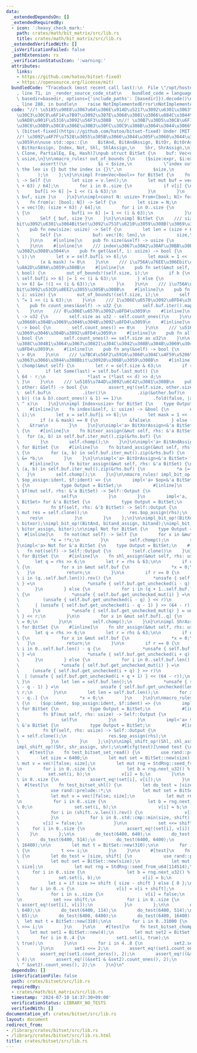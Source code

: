 ```yaml
---
data:
  _extendedDependsOn: []
  _extendedRequiredBy:
  - icon: ':heavy_check_mark:'
    path: crates/math/bit_matrix/src/lib.rs
    title: crates/math/bit_matrix/src/lib.rs
  _extendedVerifiedWith: []
  _isVerificationFailed: false
  _pathExtension: rs
  _verificationStatusIcon: ':warning:'
  attributes:
    links:
    - https://github.com/hatoo/bitset-fixed)
    - https://opensource.org/license/mit)
  bundledCode: "Traceback (most recent call last):\n  File \"/opt/hostedtoolcache/Python/3.10.14/x64/lib/python3.10/site-packages/onlinejudge_verify/documentation/build.py\"\
    , line 71, in _render_source_code_stat\n    bundled_code = language.bundle(stat.path,\
    \ basedir=basedir, options={'include_paths': [basedir]}).decode()\n  File \"/opt/hostedtoolcache/Python/3.10.14/x64/lib/python3.10/site-packages/onlinejudge_verify/languages/rust.py\"\
    , line 288, in bundle\n    raise NotImplementedError\nNotImplementedError\n"
  code: "//! \u5185\u90E8\u3067u64\u306E\u914D\u5217\u3092\u6301\u3063\u3066\u30D3\
    \u30C3\u30C8\u6F14\u7B97\u3092\u307E\u3068\u3081\u3066\u884C\u3044\u300164\u500D\
    \u9AD8\u901F\u5316\u3092\u56F3\u308B  \n//! \u30B7\u30D5\u30C8\u6F14\u7B97\u3084\
    \u30C6\u30B9\u30C8\u306E\u30B3\u30FC\u30C9\u306B\u3064\u3044\u3066\u306F\n//!\
    \ [bitset-fixed](https://github.com/hatoo/bitset-fixed) Under [MIT License](https://opensource.org/license/mit)\n\
    //! \u3092\u4F7F\u7528\u3055\u305B\u3066\u3044\u305F\u3060\u3044\u3066\u3044\u307E\
    \u3059\n\nuse std::ops::{\n    BitAnd, BitAndAssign, BitOr, BitOrAssign, BitXor,\
    \ BitXorAssign, Index, Not, Shl, ShlAssign,\n    Shr, ShrAssign,\n};\n\n#[derive(Debug,\
    \ Clone, PartialEq, Eq, Hash)]\npub struct BitSet {\n    buf: Vec<u64>,\n    size:\
    \ usize,\n}\n\nmacro_rules! out_of_bounds {\n    ($size:expr, $i:expr) => {\n\
    \        assert!(\n            $i < $size,\n            \"index out of bounds:\
    \ the len is {} but the index is {}\",\n            $size,\n            $i\n \
    \       );\n    };\n}\n\nimpl From<Vec<bool>> for BitSet {\n    fn from(v: Vec<bool>)\
    \ -> Self {\n        let size = v.len();\n        let mut buf = vec![0; (size\
    \ + 63) / 64];\n        for i in 0..size {\n            if v[i] {\n          \
    \      buf[i >> 6] |= 1 << (i & 63);\n            }\n        }\n        Self {\
    \ buf, size }\n    }\n}\n\nimpl<const N: usize> From<[bool; N]> for BitSet {\n\
    \    fn from(v: [bool; N]) -> Self {\n        let size = N;\n        let mut buf\
    \ = vec![0; (size + 63) / 64];\n        for i in 0..size {\n            if v[i]\
    \ {\n                buf[i >> 6] |= 1 << (i & 63);\n            }\n        }\n\
    \        Self { buf, size }\n    }\n}\n\nimpl BitSet {\n    /// size\u500B\u306E\
    bit\u3092\u6301\u3064BitSet\u3092\u751F\u6210\u3059\u308B(\u3069\u308C\u3082unset)\n\
    \    pub fn new(size: usize) -> Self {\n        let len = (size + 63) / 64;\n\
    \        Self {\n            buf: vec![0; len],\n            size,\n        }\n\
    \    }\n\n    #[inline]\n    pub fn size(&self) -> usize {\n        self.size\n\
    \    }\n\n    #[inline]\n    /// index\u3067\u30A2\u30AF\u30BB\u30B9\u3057\u3066\
    \u3082\u3088\u3044\n    pub fn get(&self, i: usize) -> bool {\n        out_of_bounds!(self.size,\
    \ i);\n        let x = self.buf[i >> 6];\n        let mask = 1 << (i & 63);\n\
    \        (x & mask) != 0\n    }\n\n    /// i\u756A\u76EE\u306Ebit\u3092b\u306B\
    \u8A2D\u5B9A\u3059\u308B\n    #[inline]\n    pub fn set(&mut self, i: usize, b:\
    \ bool) {\n        out_of_bounds!(self.size, i);\n        if b {\n           \
    \ self.buf[i >> 6] |= 1 << (i & 63);\n        } else {\n            self.buf[i\
    \ >> 6] &= !(1 << (i & 63));\n        }\n    }\n\n    /// i\u756A\u76EE\u306E\
    bit\u3092\u53CD\u8EE2\u3055\u305B\u308B\n    #[inline]\n    pub fn flip(&mut self,\
    \ i: usize) {\n        out_of_bounds!(self.size, i);\n        self.buf[i >> 6]\
    \ ^= 1 << (i & 63);\n    }\n\n    /// 1\u306E\u6570\u3092\u8FD4\u3059\n    #[inline]\n\
    \    pub fn count_ones(&self) -> u32 {\n        self.buf.iter().map(|&x| x.count_ones()).sum()\n\
    \    }\n\n    /// 0\u306E\u6570\u3092\u8FD4\u3059\n    #[inline]\n    pub fn count_zeros(&self)\
    \ -> u32 {\n        self.size as u32 - self.count_ones()\n    }\n\n    /// \u5168\
    \u30660\u304B\u3069\u3046\u304B\u3092\u8FD4\u3059\n    #[inline]\n    pub fn none(&self)\
    \ -> bool {\n        self.count_ones() == 0\n    }\n\n    /// \u5168\u30661\u304B\
    \u3069\u3046\u304B\u3092\u8FD4\u3059\n    #[inline]\n    pub fn all(&self) ->\
    \ bool {\n        self.count_ones() == self.size as u32\n    }\n\n    /// \u3069\
    \u308C\u304B1\u3064\u3067\u30821\u304C\u3042\u308B\u304B\u3069\u3046\u304B\u3092\
    \u8FD4\u3059\n    #[inline]\n    pub fn any(&self) -> bool {\n        self.count_ones()\
    \ > 0\n    }\n\n    /// \u7BC4\u56F2\u5916\u3060\u304C\u4F59\u5206\u306B\u6301\
    \u3063\u3066\u3044\u308Bbit\u30920\u306B\u3059\u308B\n    #[inline]\n    pub fn\
    \ chomp(&mut self) {\n        let r = self.size & 63;\n        if r > 0 {\n  \
    \          if let Some(last) = self.buf.last_mut() {\n                let d =\
    \ 64 - r;\n                *last = (*last << d) >> d;\n            }\n       \
    \ }\n    }\n\n    /// \u5185\u7A4D\u3092\u6C42\u3081\u308B\n    pub fn dot(&self,\
    \ other: &Self) -> bool {\n        assert_eq!(self.size, other.size);\n      \
    \  self.buf\n            .iter()\n            .zip(&other.buf)\n            .map(|(a,\
    \ b)| ((a & b).count_ones() & 1) == 1)\n            .fold(false, |acc, x| acc\
    \ ^ x)\n    }\n}\n\nimpl Index<usize> for BitSet {\n    type Output = bool;\n\
    \    #[inline]\n    fn index(&self, i: usize) -> &bool {\n        out_of_bounds!(self.size,\
    \ i);\n        let x = self.buf[i >> 6];\n        let mask = 1 << (i & 63);\n\
    \        if (x & mask) == 0 {\n            &false\n        } else {\n        \
    \    &true\n        }\n    }\n}\n\nimpl<'a> BitXorAssign<&'a BitSet> for BitSet\
    \ {\n    #[inline]\n    fn bitxor_assign(&mut self, rhs: &'a BitSet) {\n     \
    \   for (a, b) in self.buf.iter_mut().zip(&rhs.buf) {\n            *a ^= *b;\n\
    \        }\n        self.chomp();\n    }\n}\n\nimpl<'a> BitAndAssign<&'a BitSet>\
    \ for BitSet {\n    #[inline]\n    fn bitand_assign(&mut self, rhs: &'a BitSet)\
    \ {\n        for (a, b) in self.buf.iter_mut().zip(&rhs.buf) {\n            *a\
    \ &= *b;\n        }\n    }\n}\n\nimpl<'a> BitOrAssign<&'a BitSet> for BitSet {\n\
    \    #[inline]\n    fn bitor_assign(&mut self, rhs: &'a BitSet) {\n        for\
    \ (a, b) in self.buf.iter_mut().zip(&rhs.buf) {\n            *a |= *b;\n     \
    \   }\n        self.chomp();\n    }\n}\n\nmacro_rules! impl_bit_op {\n    ($op:ident,\
    \ $op_assign:ident, $f:ident) => {\n        impl<'a> $op<&'a BitSet> for BitSet\
    \ {\n            type Output = BitSet;\n            #[inline]\n            fn\
    \ $f(mut self, rhs: &'a BitSet) -> Self::Output {\n                self.$op_assign(rhs);\n\
    \                self\n            }\n        }\n        impl<'a, 'b> $op<&'b\
    \ BitSet> for &'a BitSet {\n            type Output = BitSet;\n            #[inline]\n\
    \            fn $f(self, rhs: &'b BitSet) -> Self::Output {\n                let\
    \ mut res = self.clone();\n                res.$op_assign(rhs);\n            \
    \    res\n            }\n        }\n    };\n}\n\nimpl_bit_op!(BitXor, bitxor_assign,\
    \ bitxor);\nimpl_bit_op!(BitAnd, bitand_assign, bitand);\nimpl_bit_op!(BitOr,\
    \ bitor_assign, bitor);\n\nimpl Not for BitSet {\n    type Output = Self;\n  \
    \  #[inline]\n    fn not(mut self) -> Self {\n        for x in &mut self.buf {\n\
    \            *x = !*x;\n        }\n        self.chomp();\n        self\n    }\n\
    }\nimpl<'a> Not for &'a BitSet {\n    type Output = BitSet;\n    #[inline]\n \
    \   fn not(self) -> Self::Output {\n        !self.clone()\n    }\n}\n\nimpl ShlAssign<usize>\
    \ for BitSet {\n    #[inline]\n    fn shl_assign(&mut self, rhs: usize) {\n  \
    \      let q = rhs >> 6;\n        let r = rhs & 63;\n\n        if q >= self.buf.len()\
    \ {\n            for x in &mut self.buf {\n                *x = 0;\n         \
    \   }\n            return;\n        }\n\n        if r == 0 {\n            for\
    \ i in (q..self.buf.len()).rev() {\n                *unsafe { self.buf.get_unchecked_mut(i)\
    \ } =\n                    *unsafe { self.buf.get_unchecked(i - q) };\n      \
    \      }\n        } else {\n            for i in (q + 1..self.buf.len()).rev()\
    \ {\n                *unsafe { self.buf.get_unchecked_mut(i) } =\n           \
    \         (unsafe { self.buf.get_unchecked(i - q) } << r)\n                  \
    \      | (unsafe { self.buf.get_unchecked(i - q - 1) } >> (64 - r));\n       \
    \     }\n            *unsafe { self.buf.get_unchecked_mut(q) } = unsafe { self.buf.get_unchecked(0)\
    \ } << r;\n        }\n\n        for x in &mut self.buf[..q] {\n            *x\
    \ = 0;\n        }\n\n        self.chomp();\n    }\n}\n\nimpl ShrAssign<usize>\
    \ for BitSet {\n    #[inline]\n    fn shr_assign(&mut self, rhs: usize) {\n  \
    \      let q = rhs >> 6;\n        let r = rhs & 63;\n\n        if q >= self.buf.len()\
    \ {\n            for x in &mut self.buf {\n                *x = 0;\n         \
    \   }\n            return;\n        }\n\n        if r == 0 {\n            for\
    \ i in 0..self.buf.len() - q {\n                *unsafe { self.buf.get_unchecked_mut(i)\
    \ } =\n                    *unsafe { self.buf.get_unchecked(i + q) };\n      \
    \      }\n        } else {\n            for i in 0..self.buf.len() - q - 1 {\n\
    \                *unsafe { self.buf.get_unchecked_mut(i) } =\n               \
    \     (unsafe { self.buf.get_unchecked(i + q) } >> r)\n                      \
    \  | (unsafe { self.buf.get_unchecked(i + q + 1) } << (64 - r));\n           \
    \ }\n            let len = self.buf.len();\n            *unsafe { self.buf.get_unchecked_mut(len\
    \ - q - 1) } =\n                unsafe { self.buf.get_unchecked(len - 1) } >>\
    \ r;\n        }\n\n        let len = self.buf.len();\n        for x in &mut self.buf[len\
    \ - q..] {\n            *x = 0;\n        }\n    }\n}\n\nmacro_rules! impl_shift_op\
    \ {\n    ($op:ident, $op_assign:ident, $f:ident) => {\n        impl $op<usize>\
    \ for BitSet {\n            type Output = BitSet;\n            #[inline]\n   \
    \         fn $f(mut self, rhs: usize) -> Self::Output {\n                self.$op_assign(rhs);\n\
    \                self\n            }\n        }\n        impl<'a> $op<usize> for\
    \ &'a BitSet {\n            type Output = BitSet;\n            #[inline]\n   \
    \         fn $f(self, rhs: usize) -> Self::Output {\n                let mut res\
    \ = self.clone();\n                res.$op_assign(rhs);\n                res\n\
    \            }\n        }\n    };\n}\n\nimpl_shift_op!(Shl, shl_assign, shl);\n\
    impl_shift_op!(Shr, shr_assign, shr);\n\n#[cfg(test)]\nmod test {\n    use super::*;\n\
    \    #[test]\n    fn test_bitset_set_read() {\n        use rand::prelude::*;\n\
    \        let size = 6400;\n        let mut set = BitSet::new(size);\n        let\
    \ mut v = vec![false; size];\n        let mut rng = StdRng::seed_from_u64(114514);\n\
    \n        for i in 0..size {\n            let b = rng.next_u32() % 2 == 0;\n \
    \           set.set(i, b);\n            v[i] = b;\n        }\n\n        for i\
    \ in 0..size {\n            assert_eq!(set[i], v[i]);\n        }\n    }\n\n  \
    \  #[test]\n    fn test_bitset_shl() {\n        let do_test = |size, shift| {\n\
    \            use rand::prelude::*;\n            let mut set = BitSet::new(size);\n\
    \            let mut v = vec![false; size];\n            let mut rng = StdRng::seed_from_u64(114514);\n\
    \n            for i in 0..size {\n                let b = rng.next_u32() % 2 ==\
    \ 0;\n                set.set(i, b);\n                v[i] = b;\n            }\n\
    \            for i in (shift..v.len()).rev() {\n                v[i] = v[i - shift];\n\
    \            }\n            for i in 0..std::cmp::min(size, shift) {\n       \
    \         v[i] = false;\n            }\n\n            set <<= shift;\n       \
    \     for i in 0..size {\n                assert_eq!(set[i], v[i]);\n        \
    \    }\n        };\n\n        do_test(6400, 640);\n        do_test(6400, 114);\n\
    \        do_test(6400, 514);\n        do_test(6400, 6400);\n        do_test(6400,\
    \ 16400);\n\n        let mut t = BitSet::new(310);\n\n        for i in 0..31000\
    \ {\n            t <<= i;\n        }\n    }\n\n    #[test]\n    fn test_bitset_shr()\
    \ {\n        let do_test = |size, shift| {\n            use rand::prelude::*;\n\
    \            let mut set = BitSet::new(size);\n            let mut v = vec![false;\
    \ size];\n            let mut rng = StdRng::seed_from_u64(114514);\n\n       \
    \     for i in 0..size {\n                let b = rng.next_u32() % 2 == 0;\n \
    \               set.set(i, b);\n                v[i] = b;\n            }\n\n \
    \           let s = if size >= shift { size - shift } else { 0 };\n\n        \
    \    for i in 0..s {\n                v[i] = v[i + shift];\n            }\n\n\
    \            for i in s..size {\n                v[i] = false;\n            }\n\
    \n            set >>= shift;\n            for i in 0..size {\n               \
    \ assert_eq!(set[i], v[i]);\n            }\n        };\n\n        do_test(6400,\
    \ 640);\n        do_test(6400, 114);\n        do_test(6400, 514);\n        do_test(63,\
    \ 65);\n        do_test(6400, 6400);\n        do_test(6400, 16400);\n\n      \
    \  let mut t = BitSet::new(310);\n\n        for i in 0..31000 {\n            t\
    \ >>= i;\n        }\n    }\n\n    #[test]\n    fn test_bitset_chomp() {\n    \
    \    let mut set1 = BitSet::new(4);\n        let mut set2 = BitSet::new(8);\n\n\
    \        for i in 0..4 {\n            set1.set(i, true);\n            set2.set(i,\
    \ true);\n        }\n\n        for i in 4..8 {\n            set2.set(i, true);\n\
    \        }\n\n        set1 <<= 2;\n        assert_eq!(set1.count_ones(), 2);\n\
    \        assert_eq!(set1.count_zeros(), 2);\n        assert_eq!((&set1 | &set2).count_ones(),\
    \ 4);\n        assert_eq!((&set1 & &set2).count_ones(), 2);\n        assert_eq!((&set1\
    \ ^ &set2).count_ones(), 2);\n    }\n}\n"
  dependsOn: []
  isVerificationFile: false
  path: crates/bitset/src/lib.rs
  requiredBy:
  - crates/math/bit_matrix/src/lib.rs
  timestamp: '2024-07-10 14:37:30+09:00'
  verificationStatus: LIBRARY_NO_TESTS
  verifiedWith: []
documentation_of: crates/bitset/src/lib.rs
layout: document
redirect_from:
- /library/crates/bitset/src/lib.rs
- /library/crates/bitset/src/lib.rs.html
title: crates/bitset/src/lib.rs
---
```

